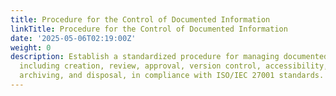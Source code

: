 ```yaml
---
title: Procedure for the Control of Documented Information
linkTitle: Procedure for the Control of Documented Information
date: '2025-05-06T02:19:00Z'
weight: 0
description: Establish a standardized procedure for managing documented information,
  including creation, review, approval, version control, accessibility, periodic review,
  archiving, and disposal, in compliance with ISO/IEC 27001 standards.
---
```



<!-- Unsupported block type: table_of_contents -->

<!-- Unsupported block type: unsupported -->

